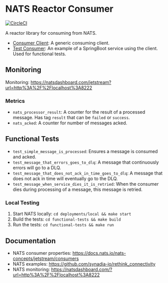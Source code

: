 # NATS Reactor Consumer

[![CircleCI](https://dl.circleci.com/status-badge/img/circleci/HwrGcGc5xKRejiMpESCWzw/NMXUwBusq8ADX33AevFeDh/tree/main.svg?style=shield)](https://dl.circleci.com/status-badge/redirect/circleci/HwrGcGc5xKRejiMpESCWzw/NMXUwBusq8ADX33AevFeDh/tree/main)

A reactor library for consuming from NATS.

- [Consumer Client](nats-reactor-consumer/nats-reactive-consumer): A generic consuming client.
- [Test Consumer](nats-reactor-consumer/nats-test-processor): An example of a SpringBoot service using the client. Used for functional tests.

## Monitoring

Monitoring: https://natsdashboard.com/jetstream?url=http%3A%2F%2Flocalhost%3A8222

### Metrics

- `nats_processor_result`: A counter for the result of a processed message. Has tag `result` that can be `failed` or `success`.
- `nats_acked`: A counter for number of messages acked.

## Functional Tests

- `test_simple_message_is_processed`: Ensures a message is consumed and acked.
- `test_message_that_errors_goes_to_dlq`: A message that continuously errors will go to a DLQ.
- `test_message_that_does_not_ack_in_time_goes_to_dlq`: A message that does not ack in time will eventually go to the DLQ.
- `test_message_when_service_dies_it_is_retried`: When the consumer dies during processing of a message, this message is retried.

### Local Testing

1. Start NATS locally: `cd deployments/local && make start`
2. Build the tests: `cd functional-tests && make build`
3. Run the tests: `cd functional-tests && make run`

## Documentation

- NATS consumer properties: https://docs.nats.io/nats-concepts/jetstream/consumers
- NATS examples: https://github.com/synadia-io/rethink_connectivity
- NATS monitoring: https://natsdashboard.com/?url=http%3A%2F%2Flocalhost%3A8222
